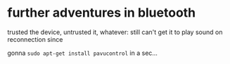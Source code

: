 # further adventures in bluetooth

trusted the device, untrusted it, whatever: still can't get it to play sound on reconnection since

gonna `sudo apt-get install pavucontrol` in a sec...
